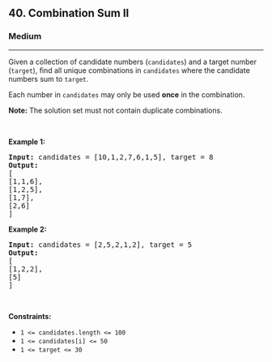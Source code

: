 <h2>40. Combination Sum II</h2><h3>Medium</h3><hr><div style="user-select: auto;"><p style="user-select: auto;">Given a collection of candidate numbers (<code style="user-select: auto;">candidates</code>) and a target number (<code style="user-select: auto;">target</code>), find all unique combinations in <code style="user-select: auto;">candidates</code>&nbsp;where the candidate numbers sum to <code style="user-select: auto;">target</code>.</p>

<p style="user-select: auto;">Each number in <code style="user-select: auto;">candidates</code>&nbsp;may only be used <strong style="user-select: auto;">once</strong> in the combination.</p>

<p style="user-select: auto;"><strong style="user-select: auto;">Note:</strong>&nbsp;The solution set must not contain duplicate combinations.</p>

<p style="user-select: auto;">&nbsp;</p>
<p style="user-select: auto;"><strong style="user-select: auto;">Example 1:</strong></p>

<pre style="user-select: auto;"><strong style="user-select: auto;">Input:</strong> candidates = [10,1,2,7,6,1,5], target = 8
<strong style="user-select: auto;">Output:</strong> 
[
[1,1,6],
[1,2,5],
[1,7],
[2,6]
]
</pre>

<p style="user-select: auto;"><strong style="user-select: auto;">Example 2:</strong></p>

<pre style="user-select: auto;"><strong style="user-select: auto;">Input:</strong> candidates = [2,5,2,1,2], target = 5
<strong style="user-select: auto;">Output:</strong> 
[
[1,2,2],
[5]
]
</pre>

<p style="user-select: auto;">&nbsp;</p>
<p style="user-select: auto;"><strong style="user-select: auto;">Constraints:</strong></p>

<ul style="user-select: auto;">
	<li style="user-select: auto;"><code style="user-select: auto;">1 &lt;=&nbsp;candidates.length &lt;= 100</code></li>
	<li style="user-select: auto;"><code style="user-select: auto;">1 &lt;=&nbsp;candidates[i] &lt;= 50</code></li>
	<li style="user-select: auto;"><code style="user-select: auto;">1 &lt;= target &lt;= 30</code></li>
</ul>
</div>